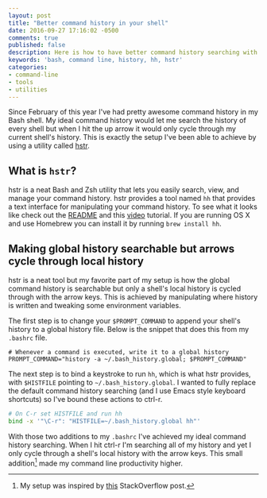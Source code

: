 ```yaml
---
layout: post
title: "Better command history in your shell"
date: 2016-09-27 17:16:02 -0500
comments: true
published: false
description: Here is how to have better command history searching with minimal changes to your shell's configuration.
keywords: 'bash, command line, history, hh, hstr'
categories: 
- command-line
- tools
- utilities
---
```


Since February of this year I've had pretty awesome command history in
my Bash shell. My ideal command history would let me search the
history of every shell but when I hit the up arrow it would only cycle
through my current shell's history. This is exactly the setup I've
been able to achieve by using a utility
called [hstr](https://github.com/dvorka/hstr).

## What is `hstr`?

hstr is a neat Bash and Zsh utility that lets you easily search, view,
and manage your command history. hstr provides a tool named `hh` that
provides a text interface for manipulating your command
history. To see what it looks like check out
the [README](https://github.com/dvorka/hstr/blob/master/README.md) and
this [video](https://www.youtube.com/watch?v=sPF29NyXe2U) tutorial. If
you are running OS X and use Homebrew you can install it by running `brew
install hh`.

## Making global history searchable but arrows cycle through local history

hstr is a neat tool but my favorite part of my setup is how the global
command history is searchable but only a shell's local history is
cycled through with the arrow keys. This is achieved by manipulating
where history is written and tweaking some environment variables.

The first step is to change your `$PROMPT_COMMAND` to append your
shell's history to a global history file. Below is the snippet that
does this from my `.bashrc` file.

```
# Whenever a command is executed, write it to a global history
PROMPT_COMMAND="history -a ~/.bash_history.global; $PROMPT_COMMAND"
```

The next step is to bind a keystroke to run `hh`, which is what hstr
provides, with `$HISTFILE` pointing to `~/.bash_history.global`. I
wanted to fully replace the default command history searching (and I
use Emacs style keyboard shortcuts) so I've bound these actions to ctrl-r.

```bash
# On C-r set HISTFILE and run hh
bind -x '"\C-r": "HISTFILE=~/.bash_history.global hh"'
```

With those two additions to my `.bashrc` I've achieved my ideal
command history searching. When I hit ctrl-r I'm searching all of my
history and yet I only cycle through a shell's local history with the
arrow keys. This small addition[^1] made my command line productivity
higher.

[^1]: My setup was inspired by [this](https://unix.stackexchange.com/questions/200225/search-history-from-multiple-bash-session-only-when-ctrl-r-is-used-not-when-a) StackOverflow post.
